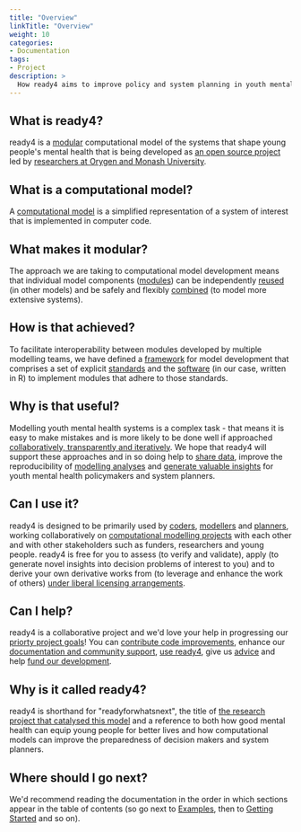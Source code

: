 ```yaml
---
title: "Overview"
linkTitle: "Overview"
weight: 10
categories:
- Documentation
tags:
- Project
description: >
  How ready4 aims to improve policy and system planning in youth mental health.
---
```


## What is ready4?
ready4 is a [modular](/docs/getting-started/concepts/module/) computational model of the systems that shape young people's mental health that is being developed as [an open source project](/docs/getting-started/software/terms/licenses/) led by [researchers at Orygen and Monash University](/about/). 

## What is a computational model?
A [computational model](/docs/getting-started/concepts/model) is a simplified representation of a system of interest that is implemented in computer code.

## What makes it modular?
The approach we are taking to computational model development means that individual model components ([modules](/docs/framework/implementation/modularity/)) can be independently [reused](/docs/model/using-modules/) (in other models) and be safely and flexibly [combined](/docs/framework/implementation/paradigm//#modular-computational-models) (to model more extensive systems).

## How is that achieved?
To facilitate interoperability between modules developed by multiple modelling teams, we have defined a [framework](/docs/framework/) for model development that comprises a set of explicit [standards](/docs/framework/standards) and the [software](/docs/getting-started/software) (in our case, written in R) to implement modules that adhere to those standards.

## Why is that useful?
Modelling youth mental health systems is a complex task - that means it is easy to make mistakes and is more likely to be done well if approached [collaboratively, transparently and iteratively](/docs/getting-started/motivation/). We hope that ready4 will support these approaches and in so doing help to [share data](/docs/datasets), improve the reproducibility of [modelling analyses](/docs/analyses) and [generate valuable insights](/docs/examples) for youth mental health policymakers and system planners.

## Can I use it?
ready4 is designed to be primarily used by [coders](/docs/getting-started/users/coder), [modellers](/docs/getting-started/users/modeller) and [planners](/docs/getting-started/users/planner), working collaboratively on [computational modelling projects](/docs/getting-started/concepts/project/) with each other and with other stakeholders such as funders, researchers and young people. ready4 is free for you to assess (to verify and validate), apply (to generate novel insights into decision problems of interest to you) and to derive your own derivative works from (to leverage and enhance the work of others) [under liberal licensing arrangements](/docs/getting-started/software/terms/).

## Can I help?
ready4 is a collaborative project and we'd love your help in progressing our [priorty project goals](/docs/contribution-guidelines/priorities/)! You can [contribute code improvements](/docs/contribution-guidelines/contribution-types/code/), enhance our [documentation and community support](/docs/contribution-guidelines/contribution-types/community/), [use ready4](/docs/contribution-guidelines/contribution-types/use/), give us [advice](/docs/contribution-guidelines/contribution-types/advisory/) and help [fund our development](/docs/contribution-guidelines/contribution-types/funding/).

## Why is it called ready4?
ready4 is shorthand for "readyforwhatsnext", the title of [the research project that catalysed this model](/about/) and a reference to both how good mental health can equip young people for better lives and how computational models can improve the preparedness of decision makers and system planners.

## Where should I go next?
We'd recommend reading the documentation in the order in which sections appear in the table of contents (so go next to [Examples](/docs/examples/), then to [Getting Started](/docs/getting-started/) and so on). 


